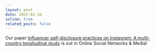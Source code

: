 ```yaml
---
layout: post
date: 2025-01-16
inline: true
related_posts: false
---
```


Our paper [Influencer self-disclosure practices on Instagram: A multi-country longitudinal study](https://www.sciencedirect.com/science/article/pii/S2468696424000235) is out in Online Social Networks & Media!